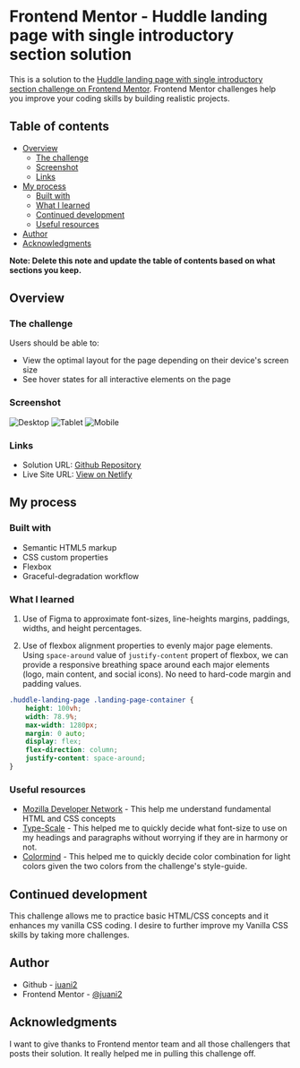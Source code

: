 # Frontend Mentor - Huddle landing page with single introductory section solution

This is a solution to the [Huddle landing page with single introductory section challenge on Frontend Mentor](https://www.frontendmentor.io/challenges/huddle-landing-page-with-a-single-introductory-section-B_2Wvxgi0). Frontend Mentor challenges help you improve your coding skills by building realistic projects. 

## Table of contents

- [Overview](#overview)
  - [The challenge](#the-challenge)
  - [Screenshot](#screenshot)
  - [Links](#links)
- [My process](#my-process)
  - [Built with](#built-with)
  - [What I learned](#what-i-learned)
  - [Continued development](#continued-development)
  - [Useful resources](#useful-resources)
- [Author](#author)
- [Acknowledgments](#acknowledgments)

**Note: Delete this note and update the table of contents based on what sections you keep.**

## Overview

### The challenge

Users should be able to:

- View the optimal layout for the page depending on their device's screen size
- See hover states for all interactive elements on the page

### Screenshot

![Desktop](./screenshots/desktop.png)
![Tablet](./screenshots/tablet.png)
![Mobile](./screenshots/mobile.png)

### Links

- Solution URL: [Github Repository](https://github.com/juani2/huddle-landing-page-with-single-introductory-section--solution)
- Live Site URL: [View on Netlify](https://elastic-davinci-bea467.netlify.app/)

## My process

### Built with

- Semantic HTML5 markup
- CSS custom properties
- Flexbox
- Graceful-degradation workflow

### What I learned
1. Use of Figma to approximate font-sizes, line-heights margins, paddings, widths, and height percentages.

2. Use of flexbox alignment properties to evenly major page elements. Using `space-around` value of `justify-content` propert of flexbox, we can provide a responsive breathing space around each major elements (logo, main content, and social icons). No need to hard-code margin and padding values.

```css
.huddle-landing-page .landing-page-container {
    height: 100vh;
    width: 78.9%;
    max-width: 1280px;
    margin: 0 auto;
    display: flex;
    flex-direction: column;
    justify-content: space-around;
}
```

### Useful resources

- [Mozilla Developer Network](https://developer.mozilla.org/en-US/) - This help me understand fundamental HTML and CSS concepts
- [Type-Scale](https://type-scale.com/) - This helped me to quickly decide what font-size to use on my headings and paragraphs without worrying if they are in harmony or not.
- [Colormind](http://colormind.io/) - This helped me to quickly decide color combination for light colors given the two colors from the challenge's style-guide.

## Continued development

This challenge allows me to practice basic HTML/CSS concepts and it enhances my vanilla CSS coding. I desire to further improve my Vanilla CSS skills by taking more challenges.

## Author

- Github - [juani2](http://github.com/juani2)
- Frontend Mentor - [@juani2](https://www.frontendmentor.io/profile/juani2)

## Acknowledgments

I want to give thanks to Frontend mentor team and all those challengers that posts their solution. It really helped me in pulling this challenge off.
